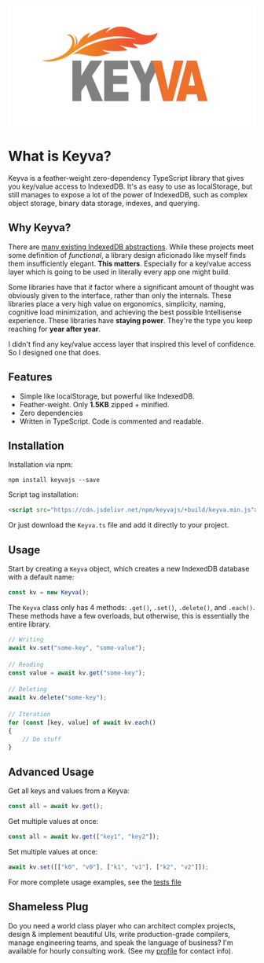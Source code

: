 <p align="center">
	<img src="readme-poster.png" alt="HotJS Poster Image">
</p>

# What is Keyva?

Keyva is a feather-weight zero-dependency TypeScript library that gives you key/value access to IndexedDB. It's as easy to use as localStorage, but still manages to expose a lot of the power of IndexedDB, such as complex object storage, binary data storage, indexes, and querying.

## Why Keyva?

There are [many existing IndexedDB abstractions](https://www.paultman.com/best-library-for-indexeddb-localforage-idb-keyval-or-idb/). While these projects meet some definition of *functional*, a library design aficionado like myself finds them insufficiently elegant. **This matters**. Especially for a key/value access layer which is going to be used in literally every app one might build.

Some libraries have that *it* factor where a significant amount of thought was obviously given to the interface, rather than only the internals. These libraries place a very high value on ergonomics, simplicity, naming, cognitive load minimization, and achieving the best possible Intellisense experience. These libraries have **staying power**. They're the type you keep reaching for **year after year**.

I didn't find any key/value access layer that inspired this level of confidence. So I designed one that does.

## Features

- Simple like localStorage, but powerful like IndexedDB.
- Feather-weight. Only **1.5KB** zipped + minified.
- Zero dependencies
- Written in TypeScript. Code is commented and readable.

## Installation

Installation via npm:

```
npm install keyvajs --save
```

Script tag installation:

```html
<script src="https://cdn.jsdelivr.net/npm/keyvajs/+build/keyva.min.js"></script>
```

Or just download the `Keyva.ts` file and add it directly to your project.

## Usage

Start by creating a `Keyva` object, which creates a new IndexedDB database with a default name:

```typescript
const kv = new Keyva();
```

The `Keyva` class only has 4 methods: `.get()`, `.set()`, `.delete()`, and `.each()`. These methods have a few overloads, but otherwise, this is essentially the entire library.

```typescript
// Writing
await kv.set("some-key", "some-value");

// Reading
const value = await kv.get("some-key");

// Deleting
await kv.delete("some-key");

// Iteration
for (const [key, value] of await kv.each()
{
	// Do stuff
}
```

## Advanced Usage

Get all keys and values from a Keyva:

```typescript
const all = await kv.get();
```

Get multiple values at once:

```typescript
const all = await kv.get(["key1", "key2"]);
```

Set multiple values at once:

```typescript
await kv.set([["k0", "v0"], ["k1", "v1"], ["k2", "v2"]]);
```

For more complete usage examples, see the [tests file](https://github.com/paul-go/keyva/blob/master/Keyva.cover.ts)

## Shameless Plug

Do you need a world class player who can architect complex projects, design & implement beautiful UIs, write production-grade compilers, manage engineering teams, and speak the language of business? I'm available for hourly consulting work. (See my [profile](https://github.com/paul-go) for contact info).
